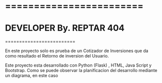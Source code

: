 
========================
========================
DEVELOPER
By. REPTAR 404               
=========================                                              
=========================

En este proyecto solo es prueba de un Cotizador de Inversiones que da como resultado el Retorno de inversion del Usuario.

Este proyecto esta desarrollado con Python (Flask) , HTML, Java Script y Bootstrap.
Como se puede observar la planificacion del desarrollo mediante un diagrama, en este caso 
